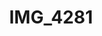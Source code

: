 ---
pid: '144'
layout: bg-photos
title: IMG_4281
filename: IMG_4307.jpg
caption: 
previous_pid: '143'
next_pid: '145'
permalink: "/photos/144.html"
---